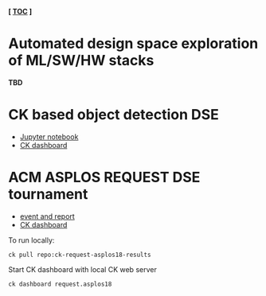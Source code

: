 **[ [TOC](../README.md) ]**

# Automated design space exploration of ML/SW/HW stacks

**TBD**

# CK based object detection DSE 

* [Jupyter notebook](https://nbviewer.jupyter.org/urls/dl.dropbox.com/s/f28u9epifr0nn09/ck-dse-demo-object-detection.ipynb)
* [CK dashboard](https://cknowledge.io/result/crowd-benchmarking-mlperf-inference-classification-mobilenets-all)

# ACM ASPLOS REQUEST DSE tournament

* [event and report](https://cknowledge.io/c/event/repro-request-asplos2018)
* [CK dashboard](https://cknowledge.io/c/result/pareto-efficient-ai-co-design-tournament-request-acm-asplos-2018)

To run locally:
```
ck pull repo:ck-request-asplos18-results
```

Start CK dashboard with local CK web server
```
ck dashboard request.asplos18

```
